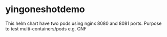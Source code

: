 # yingoneshotdemo
This helm chart have two pods using nginx 8080 and 8081 ports. Purpose to test multi-containers/pods e.g. CNF
